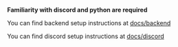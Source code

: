 **Familiarity with discord and python are required**

You can find backend setup instructions at [docs/backend][1]

You can find discord setup instructions at [docs/discord][2]

[1]: /backend/
[2]: /discord/
